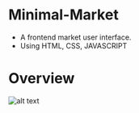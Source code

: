 # Minimal-Market
- A frontend market user interface.
- Using HTML, CSS, JAVASCRIPT
# Overview
![alt text](https://dl.dropbox.com/s/qrrt6y1cb4ovhvd/minimal.PNG?dl=0)
